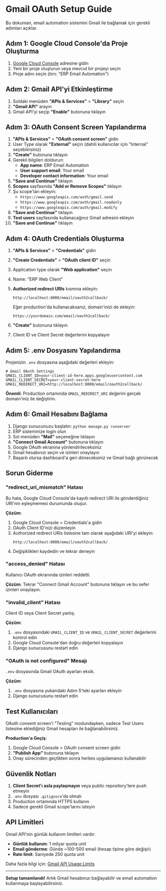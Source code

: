 # Gmail OAuth Setup Guide

Bu dokuman, email automation sistemini Gmail ile bağlamak için gerekli adımları açıklar.

## Adım 1: Google Cloud Console'da Proje Oluşturma

1. [Google Cloud Console](https://console.cloud.google.com/) adresine gidin
2. Yeni bir proje oluşturun veya mevcut bir projeyi seçin
3. Proje adını seçin (örn: "ERP Email Automation")

## Adım 2: Gmail API'yi Etkinleştirme

1. Soldaki menüden **"APIs & Services"** > **"Library"** seçin
2. **"Gmail API"** arayın
3. Gmail API'yi seçip **"Enable"** butonuna tıklayın

## Adım 3: OAuth Consent Screen Yapılandırma

1. **"APIs & Services"** > **"OAuth consent screen"** gidin
2. User Type olarak **"External"** seçin (dahili kullanıcılar için "Internal" seçebilirsiniz)
3. **"Create"** butonuna tıklayın
4. Gerekli bilgileri doldurun:
   - **App name**: ERP Email Automation
   - **User support email**: Your email
   - **Developer contact information**: Your email
5. **"Save and Continue"** tıklayın
6. **Scopes** sayfasında **"Add or Remove Scopes"** tıklayın
7. Şu scope'ları ekleyin:
   - `https://www.googleapis.com/auth/gmail.send`
   - `https://www.googleapis.com/auth/gmail.readonly`
   - `https://www.googleapis.com/auth/gmail.modify`
8. **"Save and Continue"** tıklayın
9. **Test users** sayfasında kullanacağınız Gmail adresini ekleyin
10. **"Save and Continue"** tıklayın

## Adım 4: OAuth Credentials Oluşturma

1. **"APIs & Services"** > **"Credentials"** gidin
2. **"Create Credentials"** > **"OAuth client ID"** seçin
3. Application type olarak **"Web application"** seçin
4. Name: "ERP Web Client"
5. **Authorized redirect URIs** kısmına ekleyin:
   ```
   http://localhost:8000/email/oauth2callback/
   ```
   
   Eğer production'da kullanacaksanız, domain'inizi de ekleyin:
   ```
   https://yourdomain.com/email/oauth2callback/
   ```

6. **"Create"** butonuna tıklayın
7. Client ID ve Client Secret değerlerini kopyalayın

## Adım 5: .env Dosyasını Yapılandırma

Projenizin `.env` dosyasına aşağıdaki değerleri ekleyin:

```env
# Gmail OAuth Settings
GMAIL_CLIENT_ID=your-client-id-here.apps.googleusercontent.com
GMAIL_CLIENT_SECRET=your-client-secret-here
GMAIL_REDIRECT_URI=http://localhost:8000/email/oauth2callback/
```

**Önemli**: Production ortamında `GMAIL_REDIRECT_URI` değerini gerçek domain'iniz ile değiştirin.

## Adım 6: Gmail Hesabını Bağlama

1. Django sunucunuzu başlatın: `python manage.py runserver`
2. ERP sisteminize login olun
3. Sol menüden **"Mail"** seçeneğine tıklayın
4. **"Connect Gmail Account"** butonuna tıklayın
5. Google OAuth ekranına yönlendirileceksiniz
6. Gmail hesabınızı seçin ve izinleri onaylayın
7. Başarılı olursa dashboard'a geri döneceksiniz ve Gmail bağlı görünecek

## Sorun Giderme

### "redirect_uri_mismatch" Hatası

Bu hata, Google Cloud Console'da kayıtlı redirect URI ile gönderdiğiniz URI'nin eşleşmemesi durumunda oluşur.

**Çözüm**:
1. Google Cloud Console > Credentials'a gidin
2. OAuth Client ID'nizi düzenleyin
3. Authorized redirect URIs listesine tam olarak aşağıdaki URI'yi ekleyin:
   ```
   http://localhost:8000/email/oauth2callback/
   ```
4. Değişiklikleri kaydedin ve tekrar deneyin

### "access_denied" Hatası

Kullanıcı OAuth ekranında izinleri reddetti.

**Çözüm**: Tekrar "Connect Gmail Account" butonuna tıklayın ve bu sefer izinleri onaylayın.

### "invalid_client" Hatası

Client ID veya Client Secret yanlış.

**Çözüm**:
1. `.env` dosyasındaki `GMAIL_CLIENT_ID` ve `GMAIL_CLIENT_SECRET` değerlerini kontrol edin
2. Google Cloud Console'dan doğru değerleri kopyalayın
3. Django sunucusunu restart edin

### "OAuth is not configured" Mesajı

`.env` dosyasında Gmail OAuth ayarları eksik.

**Çözüm**:
1. `.env` dosyasına yukarıdaki Adım 5'teki ayarları ekleyin
2. Django sunucusunu restart edin

## Test Kullanıcıları

OAuth consent screen'i "Testing" modundayken, sadece Test Users listesine eklediğiniz Gmail hesapları ile bağlanabilirsiniz.

**Production'a Geçiş**:
1. Google Cloud Console > OAuth consent screen gidin
2. **"Publish App"** butonuna tıklayın
3. Onay sürecinden geçtikten sonra herkes uygulamanızı kullanabilir

## Güvenlik Notları

1. **Client Secret'ı asla paylaşmayın** veya public repository'lere push etmeyin
2. `.env` dosyası `.gitignore`'da olmalı
3. Production ortamında HTTPS kullanın
4. Sadece gerekli Gmail scope'larını isteyin

## API Limitleri

Gmail API'nin günlük kullanım limitleri vardır:
- **Günlük kullanım**: 1 milyar quota unit
- **Email gönderme**: Günde ~100-500 email (hesap tipine göre değişir)
- **Rate limit**: Saniyede 250 quota unit

Daha fazla bilgi için: [Gmail API Usage Limits](https://developers.google.com/gmail/api/reference/quota)

---

**Setup tamamlandı!** Artık Gmail hesabınızı bağlayabilir ve email automation kullanmaya başlayabilirsiniz.
